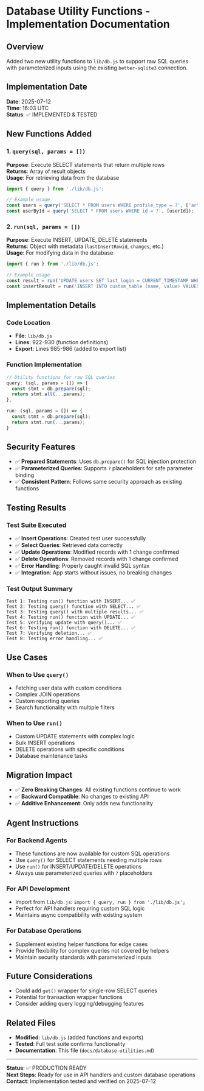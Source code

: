 # Database Utility Functions - Implementation Documentation

## Overview
Added two new utility functions to `lib/db.js` to support raw SQL queries with parameterized inputs using the existing `better-sqlite3` connection.

## Implementation Date
**Date**: 2025-07-12  
**Time**: 16:03 UTC  
**Status**: ✅ IMPLEMENTED & TESTED

## New Functions Added

### 1. `query(sql, params = [])`
**Purpose**: Execute SELECT statements that return multiple rows  
**Returns**: Array of result objects  
**Usage**: For retrieving data from the database

```javascript
import { query } from './lib/db.js';

// Example usage
const users = query('SELECT * FROM users WHERE profile_type = ?', ['artist']);
const userById = query('SELECT * FROM users WHERE id = ?', [userId]);
```

### 2. `run(sql, params = [])`
**Purpose**: Execute INSERT, UPDATE, DELETE statements  
**Returns**: Object with metadata (`lastInsertRowid`, `changes`, etc.)  
**Usage**: For modifying data in the database

```javascript
import { run } from './lib/db.js';

// Example usage
const result = run('UPDATE users SET last_login = CURRENT_TIMESTAMP WHERE id = ?', [userId]);
const insertResult = run('INSERT INTO custom_table (name, value) VALUES (?, ?)', ['test', 'data']);
```

## Implementation Details

### Code Location
- **File**: `lib/db.js`
- **Lines**: 922-930 (function definitions)
- **Export**: Lines 985-986 (added to export list)

### Function Implementation
```javascript
// Utility functions for raw SQL queries
query: (sql, params = []) => {
  const stmt = db.prepare(sql);
  return stmt.all(...params);
},

run: (sql, params = []) => {
  const stmt = db.prepare(sql);
  return stmt.run(...params);
}
```

## Security Features
- ✅ **Prepared Statements**: Uses `db.prepare()` for SQL injection protection
- ✅ **Parameterized Queries**: Supports `?` placeholders for safe parameter binding
- ✅ **Consistent Pattern**: Follows same security approach as existing functions

## Testing Results

### Test Suite Executed
- ✅ **Insert Operations**: Created test user successfully
- ✅ **Select Queries**: Retrieved data correctly
- ✅ **Update Operations**: Modified records with 1 change confirmed
- ✅ **Delete Operations**: Removed records with 1 change confirmed
- ✅ **Error Handling**: Properly caught invalid SQL syntax
- ✅ **Integration**: App starts without issues, no breaking changes

### Test Output Summary
```
Test 1: Testing run() function with INSERT... ✅
Test 2: Testing query() function with SELECT... ✅
Test 3: Testing query() with multiple results... ✅
Test 4: Testing run() function with UPDATE... ✅
Test 5: Verifying update with query()... ✅
Test 6: Testing run() function with DELETE... ✅
Test 7: Verifying deletion... ✅
Test 8: Testing error handling... ✅
```

## Use Cases

### When to Use `query()`
- Fetching user data with custom conditions
- Complex JOIN operations
- Custom reporting queries
- Search functionality with multiple filters

### When to Use `run()`
- Custom UPDATE statements with complex logic
- Bulk INSERT operations
- DELETE operations with specific conditions
- Database maintenance tasks

## Migration Impact
- ✅ **Zero Breaking Changes**: All existing functions continue to work
- ✅ **Backward Compatible**: No changes to existing API
- ✅ **Additive Enhancement**: Only adds new functionality

## Agent Instructions

### For Backend Agents
- These functions are now available for custom SQL operations
- Use `query()` for SELECT statements needing multiple rows
- Use `run()` for INSERT/UPDATE/DELETE operations
- Always use parameterized queries with `?` placeholders

### For API Development
- Import from `lib/db.js`: `import { query, run } from './lib/db.js';`
- Perfect for API handlers requiring custom SQL logic
- Maintains async compatibility with existing system

### For Database Operations
- Supplement existing helper functions for edge cases
- Provide flexibility for complex queries not covered by helpers
- Maintain security standards with parameterized inputs

## Future Considerations
- Could add `get()` wrapper for single-row SELECT queries
- Potential for transaction wrapper functions
- Consider adding query logging/debugging features

## Related Files
- **Modified**: `lib/db.js` (added functions and exports)
- **Tested**: Full test suite confirms functionality
- **Documentation**: This file (`docs/database-utilities.md`)

---

**Status**: ✅ PRODUCTION READY  
**Next Steps**: Ready for use in API handlers and custom database operations  
**Contact**: Implementation tested and verified on 2025-07-12
